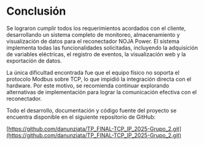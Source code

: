 # Conclusión

Se lograron cumplir todos los requerimientos acordados con el cliente, desarrollando un sistema completo de monitoreo, almacenamiento y visualización de datos para el reconectador NOJA Power. El sistema implementa todas las funcionalidades solicitadas, incluyendo la adquisición de variables eléctricas, el registro de eventos, la visualización web y la exportación de datos.

La única dificultad encontrada fue que el equipo físico no soporta el protocolo Modbus sobre TCP, lo que impidió la integración directa con el hardware. Por este motivo, se recomienda continuar explorando alternativas de implementación para lograr la comunicación efectiva con el reconectador.

Todo el desarrollo, documentación y código fuente del proyecto se encuentra disponible en el siguiente repositorio de GitHub:

[https://github.com/danunziata/TP_FINAL-TCP_IP_2025-Grupo_2.git](https://github.com/danunziata/TP_FINAL-TCP_IP_2025-Grupo_2.git)
